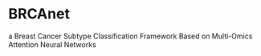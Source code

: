 # BRCAnet
a Breast Cancer Subtype Classification Framework Based on Multi-Omics Attention Neural Networks
